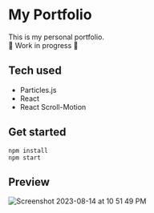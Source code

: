 # My Portfolio
This is my personal portfolio.
<br/>
🚧 Work in progress 🚧
## Tech used
- Particles.js
- React
- React Scroll-Motion
## Get started
```git
npm install
npm start
```
## Preview
![Screenshot 2023-08-14 at 10 51 49 PM](https://github.com/Jehman06/Portfolio2.0/assets/115902143/b5fd4e9c-4bf5-4820-b60d-7aca65f28f5c)
